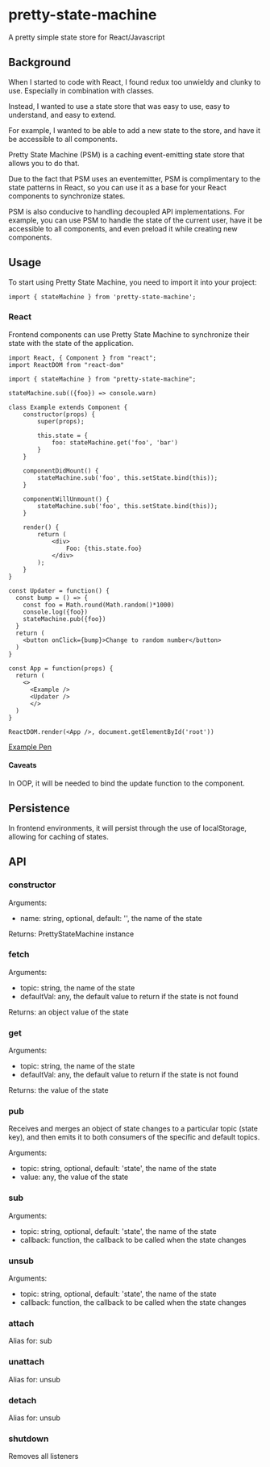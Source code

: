# pretty-state-machine
A pretty simple state store for React/Javascript

## Background

When I started to code with React, I found redux too unwieldy and clunky to use. Especially in combination with classes.

Instead, I wanted to use a state store that was easy to use, easy to understand, and easy to extend.

For example, I wanted to be able to add a new state to the store, and have it be accessible to all components.

Pretty State Machine (PSM) is a caching event-emitting state store that allows you to do that.

Due to the fact that PSM uses an eventemitter, PSM is complimentary to the state patterns in React, so you can use it as a base for your React components to synchronize states.

PSM is also conducive to handling decoupled API implementations. For example, you can use PSM to handle the state of the current user, have it be accessible to all components, and even preload it while creating new components.

## Usage

To start using Pretty State Machine, you need to import it into your project:

```
import { stateMachine } from 'pretty-state-machine';
```

### React

Frontend components can use Pretty State Machine to synchronize their state with the state of the application.

```
import React, { Component } from "react";
import ReactDOM from "react-dom"

import { stateMachine } from "pretty-state-machine";

stateMachine.sub(({foo}) => console.warn)

class Example extends Component {
    constructor(props) {
        super(props);

        this.state = {
            foo: stateMachine.get('foo', 'bar')
        }
    }

    componentDidMount() {
        stateMachine.sub('foo', this.setState.bind(this));
    }

    componentWillUnmount() {
        stateMachine.sub('foo', this.setState.bind(this));
    }

    render() {
        return (
            <div>
                Foo: {this.state.foo}
            </div>
        );
    }
}

const Updater = function() {
  const bump = () => {
    const foo = Math.round(Math.random()*1000)
    console.log({foo})
    stateMachine.pub({foo})
  }
  return (
    <button onClick={bump}>Change to random number</button>
  )
}

const App = function(props) {
  return (
    <>
      <Example />
      <Updater />
      </>
  )
}

ReactDOM.render(<App />, document.getElementById('root'))
```

[Example Pen](https://codepen.io/pen?template=yLPRrvO)

#### Caveats

In OOP, it will be needed to bind the update function to the component.

## Persistence

In frontend environments, it will persist through the use of localStorage, allowing for caching of states.

## API

### constructor

Arguments:
* name: string, optional, default: '', the name of the state

Returns: PrettyStateMachine instance

### fetch

Arguments:
* topic: string, the name of the state
* defaultVal: any, the default value to return if the state is not found

Returns: an object value of the state

### get

Arguments:
* topic: string, the name of the state
* defaultVal: any, the default value to return if the state is not found

Returns: the value of the state

### pub

Receives and merges an object of state changes to a particular topic (state key), and then emits it to both consumers of the specific and default topics.

Arguments:
* topic: string, optional, default: 'state', the name of the state
* value: any, the value of the state

### sub

Arguments:
* topic: string, optional, default: 'state', the name of the state
* callback: function, the callback to be called when the state changes

### unsub

Arguments:
* topic: string, optional, default: 'state', the name of the state
* callback: function, the callback to be called when the state changes

### attach

Alias for: sub

### unattach

Alias for: unsub

### detach

Alias for: unsub

### shutdown

Removes all listeners